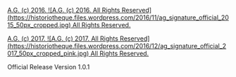 [A.G. (c) 2016. ![A.G. (c) 2016. All Rights Reserved]
(https://historiotheque.files.wordpress.com/2016/11/ag_signature_official_2015_50px_cropped.jpg) All Rights Reserved.](http://alexgagnon.com)

[A.G. (c) 2017. ![A.G. (c) 2017. All Rights Reserved]
(https://historiotheque.files.wordpress.com/2016/12/ag_signature_official_2017_50px_cropped_pink.jpg) All Rights Reserved.](http://alexgagnon.com)

Official Release Version 1.0.1
